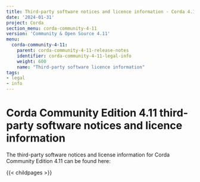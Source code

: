 ```yaml
---
title: Third-party software notices and licence information - Corda 4.11 Community
date: '2024-01-31'
project: Corda
section_menu: corda-community-4-11
version: 'Community & Open Source 4.11'
menu:
  corda-community-4-11:
    parent: corda-community-4-11-release-notes
    identifier: corda-community-4-11-legal-info
    weight: 600
    name: "Third-party software licence information"
tags:
- legal
- info
---
```


# Corda Community Edition 4.11 third-party software notices and licence information

The third-party software notices and license information for Corda Community Edition 4.11 can be found here:

{{< childpages >}}